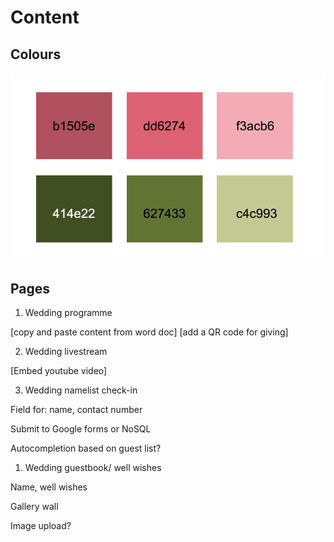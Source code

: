 # Content

## Colours

![](colours.png)

## Pages

1. Wedding programme

[copy and paste content from word doc]
[add a QR code for giving]

2. Wedding livestream

[Embed youtube video]

3. Wedding namelist check-in

Field for: 
name, contact number

Submit to Google forms or NoSQL

Autocompletion based on guest list?

1. Wedding guestbook/ well wishes

Name, well wishes

Gallery wall

Image upload?
